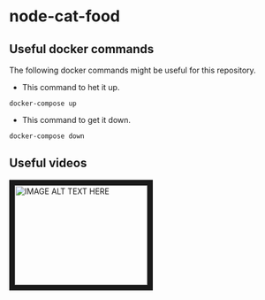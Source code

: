 # node-cat-food

## Useful docker commands

The following docker commands might be useful for this repository.

* This command to het it up.
```
docker-compose up
```

* This command to get it down.

```
docker-compose down
```



## Useful videos

<a href="https://www.youtube.com/watch?v=hP77Rua1E0c&feature=youtu.be" target="_blank"><img src="https://cdn.vox-cdn.com/thumbor/oblKQxIFM3T7MEnitHaRUFkTem0=/0x0:792x613/920x613/filters:focal(300x237:426x363):format(webp)/cdn.vox-cdn.com/uploads/chorus_image/image/59850273/Docker_logo_011.0.png" 
alt="IMAGE ALT TEXT HERE" width="240" height="180" border="10" /></a>